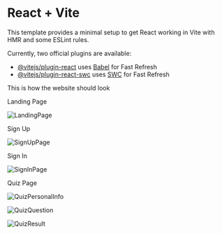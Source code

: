 # React + Vite

This template provides a minimal setup to get React working in Vite with HMR and some ESLint rules.

Currently, two official plugins are available:

- [@vitejs/plugin-react](https://github.com/vitejs/vite-plugin-react/blob/main/packages/plugin-react/README.md) uses [Babel](https://babeljs.io/) for Fast Refresh
- [@vitejs/plugin-react-swc](https://github.com/vitejs/vite-plugin-react-swc) uses [SWC](https://swc.rs/) for Fast Refresh

This is how the website should look

Landing Page

![LandingPage](img/LandingPage.png)

Sign Up

![SignUpPage](img/SignUpPage.png)

Sign In

![SignInPage](img/SignInPage.png)

Quiz Page

![QuizPersonalInfo](img/QuizPersonalInfo.png)

![QuizQuestion](img/QuizQuestion.png)

![QuizResult](img/QuizResult.png)

